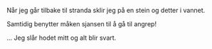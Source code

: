 Når jeg går tilbake til stranda sklir jeg på en stein og detter i vannet.

Samtidig benytter måken sjansen til å gå til angrep!

...
Jeg slår hodet mitt og alt blir svart.
